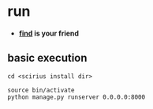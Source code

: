 # run

 * **[find](https://linux.die.net/man/1/find) is your friend**

## basic execution

```
cd <scirius install dir>

source bin/activate
python manage.py runserver 0.0.0.0:8000

```
